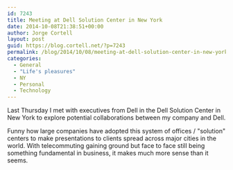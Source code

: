 ```yaml
---
id: 7243
title: Meeting at Dell Solution Center in New York
date: 2014-10-08T21:38:51+00:00
author: Jorge Cortell
layout: post
guid: https://blog.cortell.net/?p=7243
permalink: /blog/2014/10/08/meeting-at-dell-solution-center-in-new-york/
categories:
  - General
  - "Life's pleasures"
  - NY
  - Personal
  - Technology
---
```

Last Thursday I met with executives from Dell in the Dell Solution Center in New York to explore potential collaborations between my company and Dell.

Funny how large companies have adopted this system of offices / "solution" centers to make presentations to clients spread across major cities in the world. With telecommuting gaining ground but face to face still being something fundamental in business, it makes much more sense than it seems.
